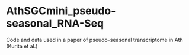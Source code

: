 # AthSGCmini_pseudo-seasonal_RNA-Seq
Code and data used in a paper of pseudo-seasonal transcriptome in Ath (Kurita et al.)
